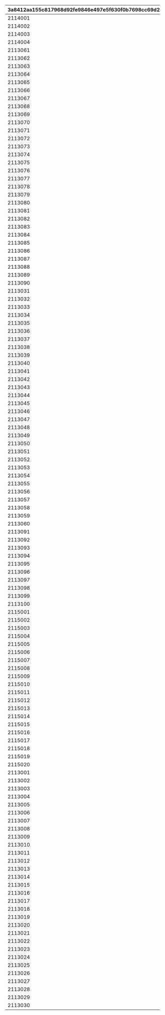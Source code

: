 |3a8412aa155c817968d92fe9846e497e5f630f0b7698cc69d2312a37a49a3738|0aaf99b2c25bd1d5f848b0360f70288351364554854e550adafdb8885bf19b06|7ec13f38f872400bf263c3d52221a3588374377c63017c3acee8262c1750caea|ff0c9106f8de6ba6c6911ff1fd3d75d2317f81682f66f455aa4da55ff9636c3e|00e36ff3b327a8af38f96c5ec6ad54d3d272854afb59be2f1aa9dc0e26859c94|25a63a3873d1a387b79feb9e02fc1f19a5921cfcb990c483611762d6d1b1cf34|
| --- | --- | --- | --- | --- | --- |
|2114001|1005|212|211|1|802100290|
|2114002|1006|212|211|1|802100290|
|2114003|1007|212|211|1|802100290|
|2114004|1008|212|211|1|802100290|
|2113061|100501|100|104|0|802100266|
|2113062|100502|100|104|0|802100266|
|2113063|100503|102|105|0|802100266|
|2113064|100504|103|106|0|802100266|
|2113065|100505|100|104|0|802100266|
|2113066|100506|100|104|0|802100266|
|2113067|100507|102|105|0|802100266|
|2113068|100508|103|106|0|802100266|
|2113069|100509|100|104|0|802100266|
|2113070|100510|100|104|0|802100266|
|2113071|100511|100|104|0|802100267|
|2113072|100512|100|104|0|802100267|
|2113073|100513|102|105|0|802100267|
|2113074|100514|103|106|0|802100267|
|2113075|100515|100|104|0|802100267|
|2113076|100516|100|104|0|802100267|
|2113077|100517|102|105|0|802100267|
|2113078|100518|103|106|0|802100267|
|2113079|100519|100|104|0|802100267|
|2113080|100520|100|104|0|802100267|
|2113081|100521|100|104|0|802100268|
|2113082|100522|100|104|0|802100268|
|2113083|100523|102|105|0|802100268|
|2113084|100524|103|106|0|802100268|
|2113085|100525|100|104|0|802100268|
|2113086|100526|112|208|1|802100268|
|2113087|100527|110|201|1|802100268|
|2113088|100528|100|104|0|802100268|
|2113089|100529|102|105|0|802100268|
|2113090|100530|103|106|0|802100268|
|2113031|100601|114|203|1|802100263|
|2113032|100602|113|202|1|802100263|
|2113033|100603|102|105|0|802100263|
|2113034|100604|103|106|0|802100263|
|2113035|100605|114|203|1|802100263|
|2113036|100606|113|202|1|802100263|
|2113037|100607|111|204|1|802100263|
|2113038|100608|113|202|1|802100263|
|2113039|100609|113|202|1|802100263|
|2113040|100610|103|106|0|802100263|
|2113041|100611|114|203|1|802100264|
|2113042|100612|113|202|1|802100264|
|2113043|100613|102|105|0|802100264|
|2113044|100614|103|106|0|802100264|
|2113045|100615|114|203|1|802100264|
|2113046|100616|113|202|1|802100264|
|2113047|100617|111|204|1|802100264|
|2113048|100618|113|202|1|802100264|
|2113049|100619|113|202|1|802100264|
|2113050|100620|103|106|0|802100264|
|2113051|100621|102|105|0|802100265|
|2113052|100622|114|203|1|802100265|
|2113053|100623|113|202|1|802100265|
|2113054|100624|111|204|1|802100265|
|2113055|100625|103|106|0|802100265|
|2113056|100626|112|208|1|802100265|
|2113057|100627|110|201|1|802100265|
|2113058|100628|114|203|1|802100265|
|2113059|100629|113|202|1|802100265|
|2113060|100630|103|106|0|802100265|
|2113091|100701|112|205|1|802100269|
|2113092|100702|112|206|1|802100269|
|2113093|100703|117|102|0|802100269|
|2113094|100704|102|105|0|802100269|
|2113095|100705|102|105|0|802100269|
|2113096|100706|113|202|1|802100269|
|2113097|100707|114|203|1|802100269|
|2113098|100708|117|102|0|802100269|
|2113099|100709|102|105|0|802100269|
|2113100|100710|113|202|1|802100269|
|2115001|100711|112|205|1|802100270|
|2115002|100712|117|102|0|802100270|
|2115003|100713|102|105|0|802100270|
|2115004|100714|103|106|0|802100270|
|2115005|100715|114|203|1|802100270|
|2115006|100716|113|202|1|802100270|
|2115007|100717|112|207|1|802100270|
|2115008|100718|102|105|0|802100270|
|2115009|100719|103|106|0|802100270|
|2115010|100720|113|202|1|802100270|
|2115011|100721|112|205|1|802100271|
|2115012|100722|112|208|1|802100271|
|2115013|100723|117|102|0|802100271|
|2115014|100724|102|105|0|802100271|
|2115015|100725|103|106|0|802100271|
|2115016|100726|112|208|1|802100271|
|2115017|100727|110|201|1|802100271|
|2115018|100728|117|102|0|802100271|
|2115019|100729|102|105|0|802100271|
|2115020|100730|103|106|0|802100271|
|2113001|100801|104|103|0|802100260|
|2113002|100802|100|104|0|802100260|
|2113003|100803|100|104|0|802100260|
|2113004|100804|102|105|0|802100260|
|2113005|100805|102|105|0|802100260|
|2113006|100806|100|104|0|802100260|
|2113007|100807|100|104|0|802100260|
|2113008|100808|102|105|0|802100260|
|2113009|100809|102|105|0|802100260|
|2113010|100810|101|107|0|802100260|
|2113011|100811|104|103|0|802100261|
|2113012|100812|100|104|0|802100261|
|2113013|100813|100|104|0|802100261|
|2113014|100814|102|105|0|802100261|
|2113015|100815|103|106|0|802100261|
|2113016|100816|100|104|0|802100261|
|2113017|100817|100|104|0|802100261|
|2113018|100818|102|105|0|802100261|
|2113019|100819|103|106|0|802100261|
|2113020|100820|100|104|0|802100261|
|2113021|100821|104|103|0|802100262|
|2113022|100822|100|104|0|802100262|
|2113023|100823|100|104|0|802100262|
|2113024|100824|102|105|0|802100262|
|2113025|100825|102|105|0|802100262|
|2113026|100826|112|208|1|802100262|
|2113027|100827|110|201|1|802100262|
|2113028|100828|102|105|0|802100262|
|2113029|100829|103|106|0|802100262|
|2113030|100830|104|103|0|802100262|